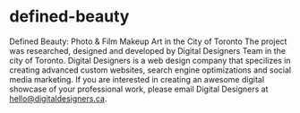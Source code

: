 # defined-beauty
Defined Beauty: Photo &amp; Film Makeup Art in the City of Toronto
The project was researched, designed and developed by Digital Designers Team in the city of Toronto. Digital Designers is a web design company that specilizes in creating advanced custom websites, search engine optimizations and social media marketing. 
If you are interested in creating an awesome digital showcase of your professional work, please email Digital Designers at hello@digitaldesigners.ca. 